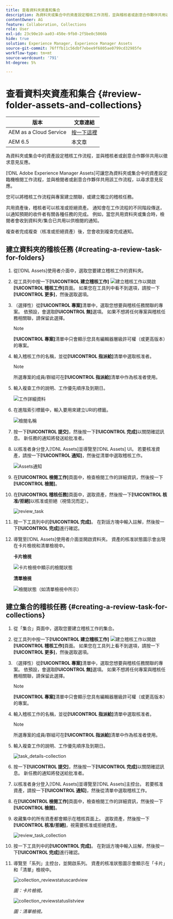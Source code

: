 ```yaml
---
title: 查看資料夾資產和集合
description: 為資料夾或集合中的資產設定稽核工作流程，並與稽核者或創意合作夥伴共用以徵求意見反應。
contentOwner: AG
feature: Collaboration, Collections
role: User
exl-id: 23c90e10-aa03-450e-9fb0-2f5be0c5066b
hide: true
solution: Experience Manager, Experience Manager Assets
source-git-commit: 76fffb11c56dbf7ebee9f6805ae0799cd32985fe
workflow-type: tm+mt
source-wordcount: '791'
ht-degree: 5%

---
```


# 查看資料夾資產和集合 {#review-folder-assets-and-collections}

| 版本 | 文章連結 |
| -------- | ---------------------------- |
| AEM as a Cloud Service  | [按一下這裡](https://experienceleague.adobe.com/docs/experience-manager-cloud-service/content/assets/manage/bulk-approval.html?lang=en) |
| AEM 6.5 | 本文章 |

為資料夾或集合中的資產設定稽核工作流程，並與稽核者或創意合作夥伴共用以徵求意見反應。

[!DNL Adobe Experience Manager Assets]可讓您為資料夾或集合中的資產設定臨機檢閱工作流程，並與檢閱者或創意合作夥伴共用該工作流程，以尋求意見反應。

您可以將稽核工作流程與專案建立關聯，或建立獨立的稽核任務。

共用資產後，稽核者可以核准或拒絕資產。 通知會在工作流程的不同階段傳送，以通知預期的收件者有關各種任務的完成。 例如，當您共用資料夾或集合時，檢閱者會收到資料夾/集合已共用以供檢閱的通知。

複查者完成複查（核准或拒絕資產）後，您會收到複查完成通知。

## 建立資料夾的稽核任務 {#creating-a-review-task-for-folders}

1. 從[!DNL Assets]使用者介面中，選取您要建立稽核工作的資料夾。
1. 從工具列中按一下&#x200B;**[!UICONTROL 建立稽核工作]** ![建立稽核工作](assets/do-not-localize/create-review-task.png)以開啟&#x200B;**[!UICONTROL 稽核工作]**&#x200B;頁面。 如果您在工具列中看不到選項，請按一下&#x200B;**[!UICONTROL 更多]**，然後選取選項。

1. （選擇性）從&#x200B;**[!UICONTROL 專案]**&#x200B;清單中，選取您想要與稽核任務關聯的專案。 依預設，會選取&#x200B;**[!UICONTROL 無]**&#x200B;選項。 如果不想將任何專案與稽核任務相關聯，請保留此選擇。

   >[!NOTE]
   >
   >**[!UICONTROL 專案]**&#x200B;清單中只會顯示您具有編輯器層級許可權（或更高版本）的專案。

1. 輸入稽核工作的名稱，並從&#x200B;**[!UICONTROL 指派給]**&#x200B;清單中選取核准者。

   >[!NOTE]
   >
   >所選專案的成員/群組可在&#x200B;**[!UICONTROL 指派給]**&#x200B;清單中作為核准者使用。

1. 輸入複查工作的說明、工作優先順序及到期日。

   ![工作詳細資料](assets/task_details.png)

1. 在進階索引標籤中，輸入要用來建立URI的標籤。

   ![檢閱名稱](assets/review_name.png)

1. 按一下&#x200B;**[!UICONTROL 提交]**，然後按一下&#x200B;**[!UICONTROL 完成]**&#x200B;以關閉確認訊息。 新任務的通知將發送給批准者。
1. 以核准者身分登入[!DNL Assets]並導覽至[!DNL Assets] UI。 若要核准資產，請按一下&#x200B;**[!UICONTROL 通知]**，然後從清單中選取稽核工作。

   ![Assets通知](assets/aemAssetsNotification.png)

1. 在&#x200B;**[!UICONTROL 檢閱工作]**&#x200B;頁面中，檢查檢閱工作的詳細資訊，然後按一下&#x200B;**[!UICONTROL 檢閱]**。
1. 在&#x200B;**[!UICONTROL 稽核任務]**&#x200B;頁面中，選取資產，然後按一下&#x200B;**[!UICONTROL 核准/拒絕]**&#x200B;以核准或拒絕（視情況而定）。

   ![review_task](assets/review_task.png)

1. 按一下工具列中的&#x200B;**[!UICONTROL 完成]**。 在對話方塊中輸入註解，然後按一下&#x200B;**[!UICONTROL 完成]**&#x200B;進行確認。
1. 導覽至[!DNL Assets]使用者介面並開啟資料夾。 資產的核准狀態圖示會出現在卡片檢視和清單檢視中。

   **卡片檢視**

   ![卡片檢視中顯示的檢閱狀態](assets/chlimage_1-404.png)

   **清單檢視**

   ![檢閱狀態（如清單檢視中所示）](assets/review_status_listview.png)

## 建立集合的稽核任務 {#creating-a-review-task-for-collections}

1. 從「集合」頁面中，選取您要建立稽核工作的集合。
1. 從工具列中按一下&#x200B;**[!UICONTROL 建立稽核工作]** ![建立稽核工作](assets/do-not-localize/create-review-task.png)以開啟&#x200B;**[!UICONTROL 稽核工作]**&#x200B;頁面。 如果您在工具列上看不到選項，請按一下&#x200B;**[!UICONTROL 更多]**，然後選取選項。

1. （選擇性）從&#x200B;**[!UICONTROL 專案]**&#x200B;清單中，選取您想要與稽核任務關聯的專案。 依預設，會選取&#x200B;**[!UICONTROL 無]**&#x200B;選項。 如果不想將任何專案與稽核任務相關聯，請保留此選擇。

   >[!NOTE]
   >
   >**[!UICONTROL 專案]**&#x200B;清單中只會顯示您具有編輯器層級許可權（或更高版本）的專案。

1. 輸入稽核工作的名稱，並從&#x200B;**[!UICONTROL 指派給]**&#x200B;清單中選取核准者。

   >[!NOTE]
   >
   >所選專案的成員/群組可在&#x200B;**[!UICONTROL 指派給]**&#x200B;清單中作為核准者使用。

1. 輸入複查工作的說明、工作優先順序及到期日。

   ![task_details-collection](assets/task_details-collection.png)

1. 按一下&#x200B;**[!UICONTROL 提交]**，然後按一下&#x200B;**[!UICONTROL 完成]**&#x200B;以關閉確認訊息。 新任務的通知將發送給批准者。
1. 以核准者身分登入[!DNL Assets]並導覽至[!DNL Assets]主控台。 若要核准資產，請按一下&#x200B;**[!UICONTROL 通知]**，然後從清單中選取稽核工作。
1. 在&#x200B;**[!UICONTROL 檢閱工作]**&#x200B;頁面中，檢查檢閱工作的詳細資訊，然後按一下&#x200B;**[!UICONTROL 檢閱]**。
1. 收藏集中的所有資產都會顯示在稽核頁面上。 選取資產，然後按一下&#x200B;**[!UICONTROL 核准/拒絕]**，視需要核准或拒絕資產。

   ![review_task_collection](assets/review_task_collection.png)

1. 按一下工具列中的&#x200B;**[!UICONTROL 完成]**。 在對話方塊中輸入註解，然後按一下&#x200B;**[!UICONTROL 完成]**&#x200B;進行確認。
1. 導覽至「系列」主控台，並開啟系列。 資產的核准狀態圖示會顯示在「卡片」和「清單」檢視中。

   ![collection_reviewstatuscardview](assets/collection_reviewstatuscardview.png)

   *圖：卡片檢視。*

   ![collection_reviewstatuslistview](assets/collection_reviewstatuslistview.png)

   *圖：清單檢視。*
